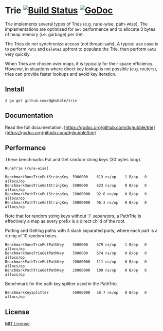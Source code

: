 # Trie [![Build Status](https://travis-ci.org/dghubble/trie.png)](https://travis-ci.org/dghubble/trie) [![GoDoc](http://godoc.org/github.com/dghubble/trie?status.png)](http://godoc.org/github.com/dghubble/trie)

Trie implements several types of Tries (e.g. rune-wise, path-wise). The implementations are optimized for ``Get`` performance and to allocate 0 bytes of heap memory (i.e. garbage) per Get.

The Tries do not synchronize access (not thread-safe). A typical use case is to perform ``Puts`` and ``Deletes`` upfront to populate the Trie, then perform ``Gets`` very quickly.

When Tries are chosen over maps, it is typically for their space efficiency. However, in situations where direct key lookup is not possible (e.g. routers), tries can provide faster lookups and avoid key iteration. 

## Install

    $ go get github.com/dghubble/trie

## Documentation

Read the full documentation: [https://godoc.org/github.com/dghubble/trie](https://godoc.org/github.com/dghubble/trie)

## Performance

These benchmarks Put and Get random string keys (30 bytes long).

    RuneTrie (rune-wise)

    BenchmarkRuneTriePutStringKey  5000000    613 ns/op    1 B/op   0 allocs/op
    BenchmarkRuneTrieGetStringKey  5000000    623 ns/op    0 B/op   0 allocs/op
    BenchmarkPathTriePutStringKey  20000000   92.0 ns/op   0 B/op   0 allocs/op
    BenchmarkPathTrieGetStringKey  20000000   96.3 ns/op   0 B/op   0 allocs/op

Note that for random string keys without '/' separators, a PathTrie is effectively a map as every prefix is a direct child of the root.

Putting and Getting paths with 3 slash separated parts, where each part is a string of 10 random bytes.

    BenchmarkRuneTriePutPathKey    5000000    679 ns/op    1 B/op   0 allocs/op
    BenchmarkRuneTrieGetPathKey    5000000    674 ns/op    0 B/op   0 allocs/op    
    BenchmarkPathTriePutPathKey    20000000   111 ns/op    0 B/op   0 allocs/op
    BenchmarkPathTrieGetPathKey    20000000   109 ns/op    0 B/op   0 allocs/op

Benchmark for the path key splitter used in the PathTrie.
    
    BenchmarkKeySplitter           50000000   58.7 ns/op   0 B/op   0 allocs/op

## License

[MIT License](LICENSE)


